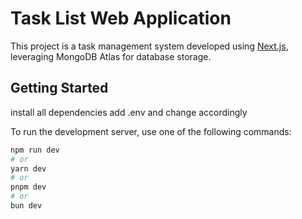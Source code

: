 # Task List Web Application

This project is a task management system developed using [Next.js](https://nextjs.org/), leveraging MongoDB Atlas for database storage.

## Getting Started


install all dependencies
add .env and change accordingly

To run the development server, use one of the following commands:

```bash
npm run dev
# or
yarn dev
# or
pnpm dev
# or
bun dev
